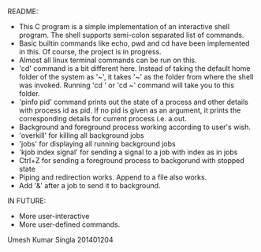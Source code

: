 README:

- This C program is a simple implementation of an interactive shell program. The shell supports semi-colon separated list of commands.
- Basic builtin commands like echo, pwd and cd have been implemented in this. Of course, the project is in progress.
- Almost all linux terminal commands can be run on this.
- 'cd' command is a bit different here. Instead of taking the default home folder of the system as '~', it takes '~' as the folder from where the shell was invoked. Running 'cd ' or 'cd ~' command will take you to this folder.
- 'pinfo pid' command prints out the state of a process and other details with process id as pid. If no pid is given as an argument, it prints the corresponding details for current process i.e. a.out.
- Background and foreground process working according to user's wish.
- 'overkill' for killing all background jobs
- 'jobs' for displaying all running background jobs
- 'kjob index signal' for sending a signal to a job with index as in jobs
- Ctrl+Z for sending a foreground process to backgorund with stopped state
- Piping and redirection works. Append to a file also works.
- Add '&' after a job to send it to background.

IN FUTURE:
- More user-interactive
- More user-defined commands.

Umesh Kumar Singla
201401204

